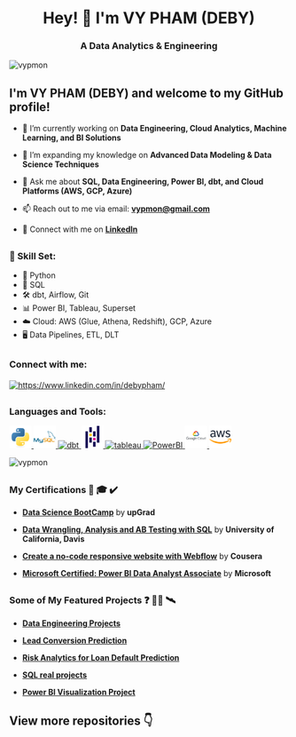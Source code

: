 ﻿<h1 align="center">Hey! 👋 I'm VY PHAM (DEBY)</h1>
<h3 align="center">A Data Analytics & Engineering</h3>

<p align="left"> <img src="https://komarev.com/ghpvc/?username=vypmon&label=Profile%20views&color=0e75b6&style=flat" alt="vypmon" /> </p>

## I'm VY PHAM (DEBY) and welcome to my GitHub profile!

- 🔭 I’m currently working on **Data Engineering, Cloud Analytics, Machine Learning, and BI Solutions**
  
- 🌱 I’m expanding my knowledge on **Advanced Data Modeling & Data Science Techniques**

- 💬 Ask me about **SQL, Data Engineering, Power BI, dbt, and Cloud Platforms (AWS, GCP, Azure)**

- 📫 Reach out to me via email: **vypmon@gmail.com**

- 🤝 Connect with me on **[LinkedIn](https://www.linkedin.com/in/debypham/)**

## 

### 🧮 Skill Set:
- 🐍 Python
- 🔗 SQL
- 🛠 dbt, Airflow, Git
- 📊 Power BI, Tableau, Superset
- ☁️ Cloud: AWS (Glue, Athena, Redshift), GCP, Azure
- 🖥 Data Pipelines, ETL, DLT

## 

<h3 align="left">Connect with me:</h3>
<p align="left">
<a href="https://www.linkedin.com/in/debypham/" target="blank"><img align="center" src="https://raw.githubusercontent.com/rahuldkjain/github-profile-readme-generator/master/src/images/icons/Social/linked-in-alt.svg" alt="https://www.linkedin.com/in/debypham/" height="30" width="40" /></a>
</p>

## 

### Languages and Tools:
<p align="left"> 
<a href="https://www.python.org" target="_blank" rel="noreferrer"> <img src="https://raw.githubusercontent.com/devicons/devicon/master/icons/python/python-original.svg" alt="python" width="40" height="40"/> </a> 
<a href="https://www.mysql.com/" target="_blank" rel="noreferrer"> <img src="https://raw.githubusercontent.com/devicons/devicon/master/icons/mysql/mysql-original-wordmark.svg" alt="mysql" width="40" height="40"/> </a> 
<a href="https://dbt-labs.com/" target="_blank" rel="noreferrer"> <img src="https://encrypted-tbn3.gstatic.com/images?q=tbn:ANd9GcQ7qJMm-hmPbeI5uVmG829Wht8AmR168bFeBU76q-TQEvm4FCgW" alt="dbt" width="80" height="40"/> </a> 
<a href="https://pandas.pydata.org/" target="_blank" rel="noreferrer"> <img src="https://raw.githubusercontent.com/devicons/devicon/2ae2a900d2f041da66e950e4d48052658d850630/icons/pandas/pandas-original.svg" alt="pandas" width="40" height="40"/> </a> 
<a href="https://www.tableau.com/" target="_blank" rel="noreferrer"> <img src="https://www.betterbuys.com/wp-content/uploads/2015/07/Tableau.png" alt="tableau" width="80" height="60"/> </a> 
<a href="https://app.powerbi.com/" target="_blank" rel="noreferrer"> <img src="https://insightsoftware.com/wp-content/uploads/2018/03/microsoft-power-bi-working-with-pivoted-data-1170x400.jpg" alt="PowerBI" width="90" height="40"/> </a>
<a href="https://cloud.google.com/" target="_blank" rel="noreferrer"> <img src="https://raw.githubusercontent.com/devicons/devicon/master/icons/googlecloud/googlecloud-original-wordmark.svg" alt="googlecloud" width="40" height="40"/> </a>
<a href="https://aws.amazon.com/" target="_blank" rel="noreferrer"> <img src="https://raw.githubusercontent.com/devicons/devicon/master/icons/amazonwebservices/amazonwebservices-original-wordmark.svg" alt="aws" width="40" height="40"/> </a>
</p>

<p align="left"> <img src="https://komarev.com/ghpvc/?username=vypmon&label=Profile%20views&color=0e75b6&style=flat" alt="vypmon" /> </p>

## 

### My Certifications 📜 🎓 ✔️

- [**Data Science BootCamp**](https://www.credential.net/4d52d4cb-c3d4-4891-9ebb-a46d32491a95#acc.SAv2RqGz) by **upGrad**

- [**Data Wrangling, Analysis and AB Testing with SQL**](https://www.coursera.org/account/accomplishments/certificate/7PCXMVRFS2QE) by **University of California, Davis**

- [**Create a no-code responsive website with Webflow**](https://www.coursera.org/account/accomplishments/certificate/NSCSU588QJ6B) by **Cousera**

- [**Microsoft Certified: Power BI Data Analyst Associate**](https://www.credly.com/badges/7e849a48-17bc-4e69-b944-0c3c2dacf2af) by **Microsoft**

## 

### Some of My Featured Projects ❓ 👨‍💻 🛰️

- [**Data Engineering Projects**](https://github.com/Debyvypth1862/Data-Engineering-Projects)

- [**Lead Conversion Prediction**](https://github.com/Debyvypth1862/Logistic-Regression-Lead-Conversion-Project)
  
- [**Risk Analytics for Loan Default Prediction**](https://github.com/Debyvypth1862/Loan-Default-Risk-Analysis-Project)

- [**SQL real projects**](https://github.com/Debyvypth1862/SQL-Real-Projects)

- [**Power BI Visualization Project**](https://github.com/Debyvypth1862/Power-BI-Dashboard/tree/main)

## 

## View more repositories 👇
